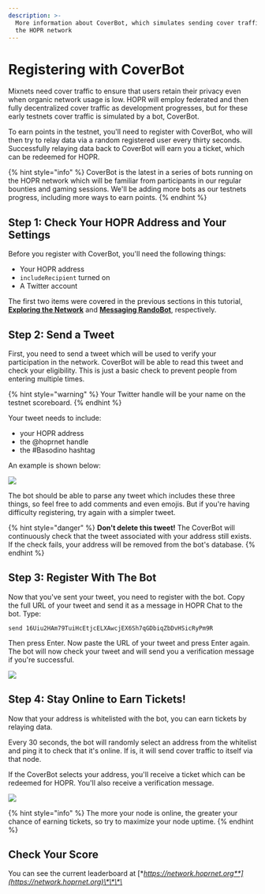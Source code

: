 ```yaml
---
description: >-
  More information about CoverBot, which simulates sending cover traffic through
  the HOPR network
---
```


# Registering with CoverBot

Mixnets need cover traffic to ensure that users retain their privacy even when organic network usage is low. HOPR will employ federated and then fully decentralized cover traffic as development progresses, but for these early testnets cover traffic is simulated by a bot, CoverBot.

To earn points in the testnet, you'll need to register with CoverBot, who will then try to relay data via a random registered user every thirty seconds. Successfully relaying data back to CoverBot will earn you a ticket, which can be redeemed for HOPR.

{% hint style="info" %}
CoverBot is the latest in a series of bots running on the HOPR network which will be familiar from participants in our regular bounties and gaming sessions. We'll be adding more bots as our testnets progress, including more ways to earn points.
{% endhint %}

## Step 1: Check Your HOPR Address and Your Settings

Before you register with CoverBot, you'll need the following things:

- Your HOPR address
- `includeRecipient` turned on
- A Twitter account

The first two items were covered in the previous sections in this tutorial, [**Exploring the Network**](exploring-the-network.md#finding-your-address) and [**Messaging RandoBot**](randobot.md#step-2-turn-on-includerecipient), respectively.

## Step 2: Send a Tweet

First, you need to send a tweet which will be used to verify your participation in the network. CoverBot will be able to read this tweet and check your eligibility. This is just a basic check to prevent people from entering multiple times.

{% hint style="warning" %}
Your Twitter handle will be your name on the testnet scoreboard.
{% endhint %}

Your tweet needs to include:

- your HOPR address
- the @hoprnet handle
- the \#Basodino hashtag

An example is shown below:

![](.gitbook/assets/example-tweet%20%281%29%20%281%29%20%281%29%20%281%29%20%281%29%20%282%29%20%281%29.png)

The bot should be able to parse any tweet which includes these three things, so feel free to add comments and even emojis. But if you're having difficulty registering, try again with a simpler tweet.

{% hint style="danger" %}
**Don't delete this tweet!** The CoverBot will continuously check that the tweet associated with your address still exists. If the check fails, your address will be removed from the bot's database.
{% endhint %}

## Step 3: Register With The Bot

Now that you've sent your tweet, you need to register with the bot. Copy the full URL of your tweet and send it as a message in HOPR Chat to the bot. Type:

```text
send 16Uiu2HAm79TuiHcEtjcELXAwcjEX6Sh7qGDbiqZbDvHSicRyPm9R
```

Then press Enter. Now paste the URL of your tweet and press Enter again. The bot will now check your tweet and will send you a verification message if you're successful.

![](.gitbook/assets/verification-1%20%282%29%20%281%29%20%281%29%20%281%29%20%281%29%20%281%29%20%281%29%20%281%29%20%281%29%20%281%29%20%281%29.png)

## Step 4: Stay Online to Earn Tickets!

Now that your address is whitelisted with the bot, you can earn tickets by relaying data.

Every 30 seconds, the bot will randomly select an address from the whitelist and ping it to check that it's online. If is, it will send cover traffic to itself via that node.

If the CoverBot selects your address, you'll receive a ticket which can be redeemed for HOPR. You'll also receive a verification message.

![](.gitbook/assets/verification-2%20%282%29%20%281%29%20%281%29%20%281%29%20%281%29%20%281%29%20%281%29%20%281%29%20%281%29%20%281%29%20%281%29.png)

{% hint style="info" %}
The more your node is online, the greater your chance of earning tickets, so try to maximize your node uptime.
{% endhint %}

## Check Your Score

You can see the current leaderboard at [**https://network.hoprnet.org**](https://network.hoprnet.org)\*\*\*\*
